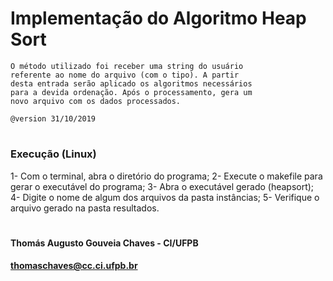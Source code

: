 # Implementação do Algoritmo Heap Sort
    O método utilizado foi receber uma string do usuário
    referente ao nome do arquivo (com o tipo). A partir
    desta entrada serão aplicado os algoritmos necessários
    para a devida ordenação. Após o processamento, gera um
    novo arquivo com os dados processados.

    @version 31/10/2019
# 
### Execução (Linux)
   1- Com o terminal, abra o diretório do programa;
   2- Execute o makefile para gerar o executável do programa;
   3- Abra o executável gerado (heapsort);
   4- Digite o nome de algum dos arquivos da pasta instâncias;
   5- Verifique o arquivo gerado na pasta resultados.

#   
#### Thomás Augusto Gouveia Chaves - CI/UFPB
#### thomaschaves@cc.ci.ufpb.br
